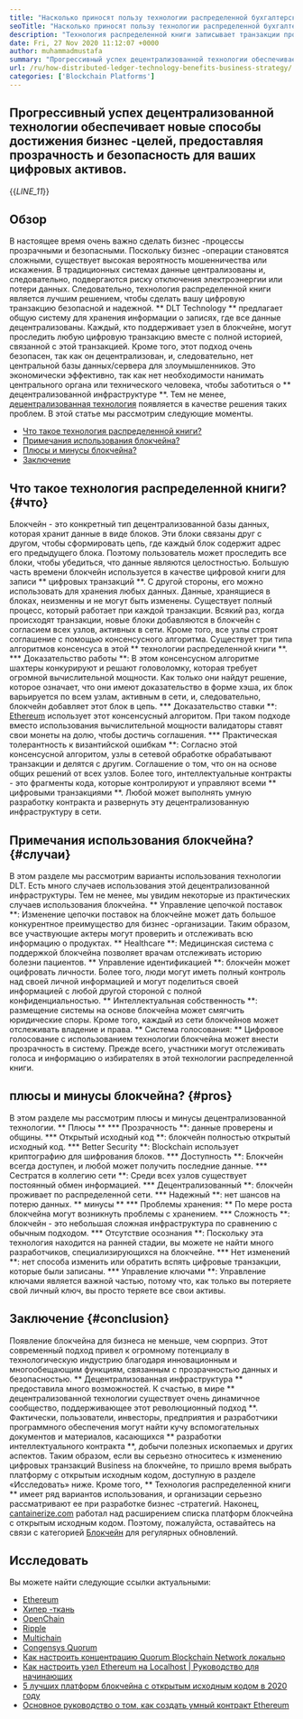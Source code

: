 ```yaml
---
title: "Насколько приносят пользу технологии распределенной бухгалтерской технологии бизнес -стратегии" 
seoTitle: "Насколько приносят пользу технологии распределенной бухгалтерской технологии бизнес -стратегии" 
description: "Технология распределенной книги записывает транзакции прослеживаемым образом. В этой статье рассказывается о влиянии децентрализованных технологий на бизнес." 
date: Fri, 27 Nov 2020 11:12:07 +0000
author: muhammadmustafa
summary: "Прогрессивный успех децентрализованной технологии обеспечивает новые способы достижения бизнес -целей путем предоставления прозрачности & amp; безопасность для ваших цифровых активов." 
url: /ru/how-distributed-ledger-technology-benefits-business-strategy/
categories: ['Blockchain Platforms']
---
```


## Прогрессивный успех децентрализованной технологии обеспечивает новые способы достижения бизнес -целей, предоставляя прозрачность и безопасность для ваших цифровых активов.
{{_LINE_11_}}

## Обзор
В настоящее время очень важно сделать бизнес -процессы прозрачными и безопасными. Поскольку бизнес -операции становятся сложными, существует высокая вероятность мошенничества или искажения. В традиционных системах данные централизованы и, следовательно, подвергаются риску отключения электроэнергии или потери данных. Следовательно, технология распределенной книги является лучшим решением, чтобы сделать вашу цифровую транзакцию безопасной и надежной. ** DLT Technology ** предлагает общую систему для хранения информации о записях, где все данные децентрализованы. Каждый, кто поддерживает узел в блокчейне, могут проследить любую цифровую транзакцию вместе с полной историей, связанной с этой транзакцией. Кроме того, этот подход очень безопасен, так как он децентрализован, и, следовательно, нет центральной базы данных/сервера для злоумышленников. Это экономически эффективно, так как нет необходимости нанимать центрального органа или технического человека, чтобы заботиться о ** децентрализованной инфраструктуре **. Тем не менее, [децентрализованная технология][1] появляется в качестве решения таких проблем.
В этой статье мы рассмотрим следующие моменты.
  * [Что такое технология распределенной книги?][2]
  * [Примечания использования блокчейна?][3]
  * [Плюсы и минусы блокчейна?][4]
  * [Заключение][5]

## Что такое технология распределенной книги? {#что}
Блокчейн - это конкретный тип децентрализованной базы данных, которая хранит данные в виде блоков. Эти блоки связаны друг с другом, чтобы сформировать цепь, где каждый блок содержит адрес его предыдущего блока. Поэтому пользователь может проследить все блоки, чтобы убедиться, что данные являются целостностью. Большую часть времени блокчейн используется в качестве цифровой книги для записи ** цифровых транзакций **. С другой стороны, его можно использовать для хранения любых данных. Данные, хранящиеся в блоках, неизменны и не могут быть изменены.
Существует полный процесс, который работает при каждой транзакции. Всякий раз, когда происходят транзакции, новые блоки добавляются в блокчейн с согласием всех узлов, активных в сети. Кроме того, все узлы строят соглашение с помощью консенсусного алгоритма. Существует три типа алгоритмов консенсуса в этой ** технологии распределенной книги **.
  *** Доказательство работы **: В этом консенсусном алгоритме шахтеры конкурируют и решают головоломку, которая требует огромной вычислительной мощности. Как только они найдут решение, которое означает, что они имеют доказательство в форме хэша, их блок варьируется по всем узлам, активным в сети, и, следовательно, блокчейн добавляет этот блок в цепь.
  *** Доказательство ставки **: [Ethereum][6] использует этот консенсусный алгоритом. При таком подходе вместо использования вычислительной мощности валидаторы ставят свои монеты на долю, чтобы достичь соглашения.
  *** Практическая толерантность к византийской ошибкам **: Согласно этой консенсусной алгоритом, узлы в сетевой обработке обрабатывают транзакции и делятся с другим. Соглашение о том, что он на основе общих решений от всех узлов.
Более того, интеллектуальные контракты - это фрагменты кода, которые контролируют и управляют всеми ** цифровыми транзакциями **. Любой может выполнять умную разработку контракта и развернуть эту децентрализованную инфраструктуру в сети.

## Примечания использования блокчейна? {#случаи}
В этом разделе мы рассмотрим варианты использования технологии DLT. Есть много случаев использования этой децентрализованной инфраструктуры. Тем не менее, мы увидим некоторые из практических случаев использования блокчейна.
** Управление цепочкой поставок **: Изменение цепочки поставок на блокчейне может дать большое конкурентное преимущество для бизнес -организации. Таким образом, все участвующие актеры могут проверить и отслеживать всю информацию о продуктах.
** Healthcare **: Медицинская система с поддержкой блокчейна позволяет врачам отслеживать историю болезни пациентов.
** Управление идентификацией **: блокчейн может оцифровать личности. Более того, люди могут иметь полный контроль над своей личной информацией и могут поделиться своей информацией с любой другой стороной с полной конфиденциальностью.
** Интеллектуальная собственность **: размещение системы на основе блокчейна может смягчить юридические споры. Кроме того, каждый из сети блокчейнов может отслеживать владение и права.
** Система голосования: ** Цифровое голосование с использованием технологии блокчейна может внести прозрачность в систему. Прежде всего, участники могут отслеживать голоса и информацию о избирателях в этой технологии распределенной книги.

## плюсы и минусы блокчейна? {#pros}
В этом разделе мы рассмотрим плюсы и минусы децентрализованной технологии.
** Плюсы **
  *** Прозрачность **: данные проверены и общины.
  *** Открытый исходный код **: блокчейн полностью открытый исходный код.
  *** Better Security **: Blockchain использует криптографию для шифрования блоков.
  *** Доступность **: Блокчейн всегда доступен, и любой может получить последние данные.
  *** Сестратся в коллегию сети **: Среди всех узлов существует постоянный обмен информацией.
  *** Децентрализованный **: блокчейн проживает по распределенной сети.
  *** Надежный **: нет шансов на потерю данных.
** минусы **
  *** Проблемы хранения: ** По мере роста блокчейна могут возникнуть проблемы с хранением.
  *** Сложность **: блокчейн - это небольшая сложная инфраструктура по сравнению с обычным подходом.
  *** Отсутствие осознания **: Поскольку эта технология находится на ранней стадии, вы можете не найти много разработчиков, специализирующихся на блокчейне.
  *** Нет изменений **: нет способа изменить или обратить вспять цифровые транзакции, которые были записаны.
  *** Управление ключами **: Управление ключами является важной частью, потому что, как только вы потеряете свой личный ключ, вы просто теряете все свои активы.

## Заключение {#conclusion}
Появление блокчейна для бизнеса не меньше, чем сюрприз. Этот современный подход привел к огромному потенциалу в технологическую индустрию благодаря инновационным и многообещающим функциям, связанным с прозрачностью данных и безопасностью. ** Децентрализованная инфраструктура ** предоставила много возможностей. К счастью, в мире ** децентрализованной технологии существует очень динамичное сообщество, поддерживающее этот революционный подход **. Фактически, пользователи, инвесторы, предприятия и разработчики программного обеспечения могут найти кучу вспомогательных документов и материалов, касающихся ** разработки интеллектуального контракта **, добычи полезных ископаемых и других аспектов. Таким образом, если вы серьезно относитесь к изменению цифровых транзакций Business на блокчейне, то пришло время выбрать платформу с открытым исходным кодом, доступную в разделе «Исследовать» ниже.
Кроме того, ** Технология распределенной книги ** имеет ряд вариантов использования, и организации серьезно рассматривают ее при разработке бизнес -стратегий. Наконец, [cantainerize.com][7] работал над расширением списка платформ блокчейна с открытым исходным кодом. Поэтому, пожалуйста, оставайтесь на связи с категорией [Блокчейн][1] для регулярных обновлений.

## Исследовать
Вы можете найти следующие ссылки актуальными:
  * [Ethereum][6]
  * [Хипер -ткань][8]
  * [OpenChain][9]
  * [Ripple][10]
  * [Multichain][11]
  * [Congensys Quorum][12]
  * [Как настроить концентрацию Quorum Blockchain Network локально][13]
  * [Как настроить узел Ethereum на Localhost | Руководство для начинающих][14]
  * [5 лучших платформ блокчейна с открытым исходным кодом в 2020 году][15]
  * [Основное руководство о том, как создать умный контракт Ethereum][16]

  
[1]: https://products.containerize.com/blockchain-platforms/
[2]: #what
[3]: #cases
[4]: #pros
[5]: #conclusion
[6]: https://products.containerize.com/blockchain-platforms/ethereum
[7]: https://www.containerize.com/
[8]: https://products.containerize.com/blockchain-platforms/hyperledger-fabric
[9]: https://products.containerize.com/blockchain-platforms/openchain
[10]: https://products.containerize.com/blockchain-platforms/ripple
[11]: https://products.containerize.com/blockchain-platforms/multichain
[12]: https://products.containerize.com/blockchain-platforms/consensys-quorum
[13]: https://blog.containerize.com/blockchain-platforms/how-to-setup-consensys-quorum-blockchain-network-locally/
[14]: https://blog.containerize.com/blockchain-platforms/what-is-testnet-how-to-deploy-it-ethereum-testnet/
[15]: https://blog.containerize.com/blockchain-platforms/top-5-open-source-blockchain-platforms-in-2020/
[16]: https://blog.containerize.com/
